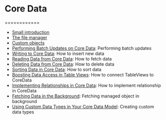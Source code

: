 # Core Data
============

- [Small introduction](#)
- [The file manager](#)
- [Custom objects](#)
- [Performing Batch Updates on Core Data](#): Performing batch updates
- [Writing to Core Data](#): How to insert new data
- [Reading Data from Core Data](#): How to fetch data
- [Deleting Data from Core Data](#): How to delete data
- [Sorting Data in Core Data](#): How to sort data 
- [Boosting Data Access in Table Views](#): How to connect TableViews to CoreData
- [Implementing Relationships in Core Data](#): How to implement relationship in CoreData
- [Fetching Data in the Background](#): Fetching managed object in background
- [Using Custom Data Types in Your Core Data Model](#): Creating custom data types
